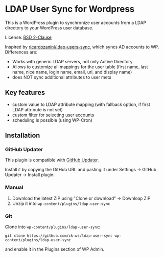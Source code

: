 # LDAP User Sync for Wordpress

This is a WordPress plugin to synchronize user accounts from a LDAP directory to your WordPress user database.

License: [BSD 2-Clause](LICENSE)

Inspired by [ricardozanini/ldap-users-sync](https://github.com/ricardozanini/ldap-users-sync), which syncs AD accounts to WP. Differences are:
* Works with generic LDAP servers, not only Active Directory
* Allows to customize all mappings for the user table (first name, last name, nice name, login name, email, url, and display name)
* does NOT sync additional attributes to user meta

## Key features
* custom value to LDAP attribute mapping (with fallback option, if first LDAP attribute is not set)
* custom filter for selecting user accounts
* scheduling is possible (using WP-Cron)

## Installation
### GitHub Updater
This plugin is compatible with [GitHub Updater](https://github.com/afragen/github-updater).

Install it by copying the GitHub URL and pasting it under Settings -> GitHub Updater -> Install plugin.

### Manual
1. Download the latest ZIP using "Clone or download" -> Downloap ZIP
2. Unzip it into `wp-content/plugins/ldap-user-sync`

### Git
Clone into `wp-content/plugins/ldap-user-sync`:

````
git clone https://github.com/ck-ws/ldap-user-sync wp-content/plugins/ldap-user-sync
````

and enable it in the Plugins section of WP Admin.

